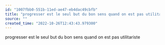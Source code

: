 ```yaml
---
id: "1007fbb0-551b-11ed-ae47-eb4dac49cbfb"
title: "progresser est le seul but du bon sens quand on est pas utilitariste"
source: ""
created_time: "2022-10-26T12:43:43.979300"
---
```

progresser est le seul but du bon sens quand on est pas utilitariste